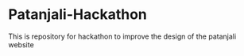 # Patanjali-Hackathon
This is repository for hackathon to improve the design of the patanjali website
